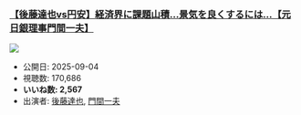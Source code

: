 ### [【後藤達也vs円安】経済界に課題山積...景気を良くするには…【元日銀理事門間一夫】](https://www.youtube.com/watch?v=SJzr8wS2qAw)
[![](https://img.youtube.com/vi/SJzr8wS2qAw/sddefault.jpg)](https://www.youtube.com/watch?v=SJzr8wS2qAw)
-   公開日: 2025-09-04
-   視聴数: 170,686
-   **いいね数: 2,567**
-   出演者: [後藤達也](/rehacq_fan/people/後藤達也 "wikilink"), [門間一夫](/rehacq_fan/people/門間一夫 "wikilink")
